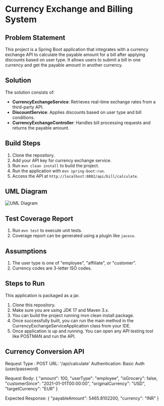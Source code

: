 # Currency Exchange and Billing System

## Problem Statement

This project is a Spring Boot application that integrates with a currency exchange API to calculate the payable amount for a bill after applying discounts based on user type. It allows users to submit a bill in one currency and get the payable amount in another currency.

## Solution

The solution consists of:
- **CurrencyExchangeService**: Retrieves real-time exchange rates from a third-party API.
- **DiscountService**: Applies discounts based on user type and bill conditions.
- **CurrencyExchangeController**: Handles bill processing requests and returns the payable amount.


## Build Steps

1. Clone the repository.
2. Add your API key for currency exchange service.
3. Run `mvn clean install` to build the project.
4. Run the application with `mvn spring-boot:run`.
5. Access the API at `http://localhost:8082/api/bill/calculate`.

## UML Diagram

![UML Diagram](uml-diagram.png)

## Test Coverage Report

1. Run `mvn test` to execute unit tests.
2. Coverage report can be generated using a plugin like `jacoco`.

## Assumptions

1. The user type is one of "employee", "affiliate", or "customer".
2. Currency codes are 3-letter ISO codes.

## Steps to Run
This application is packaged as a jar. 
1. Clone this repository.
2. Make sure you are using JDK 17 and Maven 3.x.
3. You can build the project running mvn clean install package.
4. Once successfully built, you can run the main method in the CurrencyExchangeServiceApplication class 
from your IDE.
5. Once application is up and running. You can open any API testing tool like POSTMAN and run the API. 

## Currency Conversion API

Request Type : POST
URL: '/api/calculate'
Authentication: Basic Auth (user/password)

Request Body:
{
    "amount": 100,
    "userType": "employee",
    "isGrocery": false,
    "customerSince": "2021-01-01T00:00:00",
    "originalCurrency": "USD",
    "targetCurrency": "EUR"
 } 
  

Expected Response:
{
    "payableAmount": 5465.8102200,
    "currency": "INR"
}

